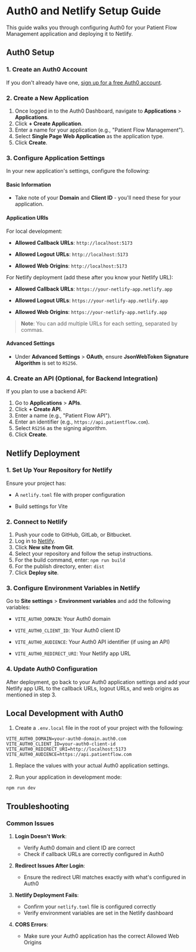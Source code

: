 
# Auth0 and Netlify Setup Guide

This guide walks you through configuring Auth0 for your Patient Flow
Management application and deploying it to Netlify.

## Auth0 Setup

### 1. Create an Auth0 Account

If you don't already have one, [sign up for a free Auth0 account](https://auth0.com/signup).

### 2. Create a New Application

1. Once logged in to the Auth0 Dashboard, navigate to
   **Applications** > **Applications**.
2. Click **+ Create Application**.
3. Enter a name for your application
   (e.g., "Patient Flow Management").
4. Select **Single Page Web Application** as the application type.
5. Click **Create**.

### 3. Configure Application Settings

In your new application's settings, configure the following:

#### Basic Information

- Take note of your **Domain** and **Client ID** - you'll need these for
  your application.

#### Application URIs

For local development:

- **Allowed Callback URLs**: `http://localhost:5173`

- **Allowed Logout URLs**: `http://localhost:5173`

- **Allowed Web Origins**: `http://localhost:5173`

For Netlify deployment (add these after you know your Netlify URL):

- **Allowed Callback URLs**: `https://your-netlify-app.netlify.app`

- **Allowed Logout URLs**: `https://your-netlify-app.netlify.app`

- **Allowed Web Origins**: `https://your-netlify-app.netlify.app`

> **Note**: You can add multiple URLs for each setting, separated by
> commas.

#### Advanced Settings

- Under **Advanced Settings** > **OAuth**, ensure
  **JsonWebToken Signature Algorithm** is set to `RS256`.

### 4. Create an API (Optional, for Backend Integration)

If you plan to use a backend API:

1. Go to **Applications** > **APIs**.
2. Click **+ Create API**.
3. Enter a name (e.g., "Patient Flow API").
4. Enter an identifier (e.g., `https://api.patientflow.com`).
5. Select `RS256` as the signing algorithm.
6. Click **Create**.

## Netlify Deployment

### 1. Set Up Your Repository for Netlify

Ensure your project has:

- A `netlify.toml` file with proper configuration

- Build settings for Vite

### 2. Connect to Netlify

1. Push your code to GitHub, GitLab, or Bitbucket.
2. Log in to [Netlify](https://app.netlify.com/).
3. Click **New site from Git**.
4. Select your repository and follow the setup instructions.
5. For the build command, enter: `npm run build`
6. For the publish directory, enter: `dist`
7. Click **Deploy site**.

### 3. Configure Environment Variables in Netlify

Go to **Site settings** > **Environment variables** and add the following
variables:

- `VITE_AUTH0_DOMAIN`: Your Auth0 domain

- `VITE_AUTH0_CLIENT_ID`: Your Auth0 client ID

- `VITE_AUTH0_AUDIENCE`: Your Auth0 API identifier (if using an API)

- `VITE_AUTH0_REDIRECT_URI`: Your Netlify app URL

### 4. Update Auth0 Configuration

After deployment, go back to your Auth0 application settings and add your
Netlify app URL to the callback URLs, logout URLs, and web origins as
mentioned in step 3.

## Local Development with Auth0

1. Create a `.env.local` file in the root of your project with the
   following:

```env
VITE_AUTH0_DOMAIN=your-auth0-domain.auth0.com
VITE_AUTH0_CLIENT_ID=your-auth0-client-id
VITE_AUTH0_REDIRECT_URI=http://localhost:5173
VITE_AUTH0_AUDIENCE=https://api.patientflow.com

```

1. Replace the values with your actual Auth0 application settings.

2. Run your application in development mode:

```bash
npm run dev

```

## Troubleshooting

### Common Issues

1. **Login Doesn't Work**:

   - Verify Auth0 domain and client ID are correct
   - Check if callback URLs are correctly configured in Auth0

2. **Redirect Issues After Login**:

   - Ensure the redirect URI matches exactly with what's configured in
     Auth0

3. **Netlify Deployment Fails**:

   - Confirm your `netlify.toml` file is configured correctly
   - Verify environment variables are set in the Netlify dashboard

4. **CORS Errors**:

   - Make sure your Auth0 application has the correct Allowed Web
     Origins

